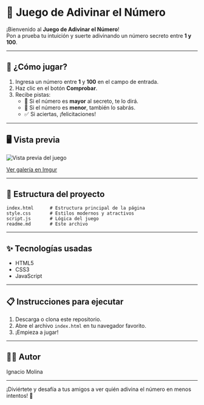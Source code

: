 # 🎲 Juego de Adivinar el Número

¡Bienvenido al **Juego de Adivinar el Número**!  
Pon a prueba tu intuición y suerte adivinando un número secreto entre **1 y 100**.

---

## 🚀 ¿Cómo jugar?

1. Ingresa un número entre **1** y **100** en el campo de entrada.
2. Haz clic en el botón **Comprobar**.
3. Recibe pistas:
   - 🔼 Si el número es **mayor** al secreto, te lo dirá.
   - 🔽 Si el número es **menor**, también lo sabrás.
   - ✅ Si aciertas, ¡felicitaciones!

---

## 🖥️ Vista previa

![Vista previa del juego](https://i.imgur.com/4QwQw7v.png)

[Ver galería en Imgur](https://imgur.com/a/gRCEBA7)

---

## 📂 Estructura del proyecto

```
index.html      # Estructura principal de la página
style.css       # Estilos modernos y atractivos
script.js       # Lógica del juego
readme.md       # Este archivo
```

---

## ✨ Tecnologías usadas

- HTML5
- CSS3
- JavaScript

---

## 📋 Instrucciones para ejecutar

1. Descarga o clona este repositorio.
2. Abre el archivo `index.html` en tu navegador favorito.
3. ¡Empieza a jugar!

---

## 👨‍💻 Autor

Ignacio Molina

---

¡Diviértete y desafía a tus amigos a ver quién adivina el número en menos intentos! 🎉
